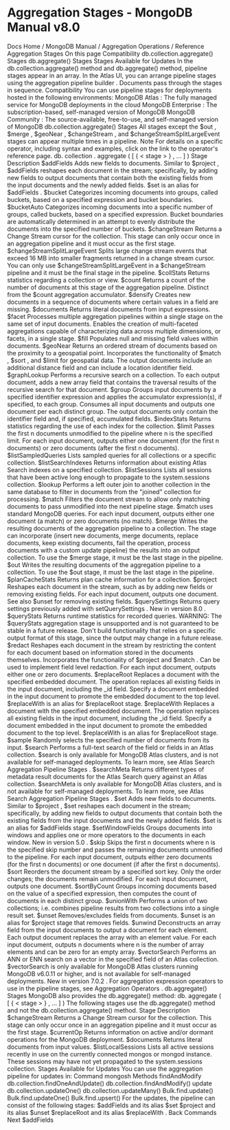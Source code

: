 # Aggregation Stages - MongoDB Manual v8.0


Docs Home / MongoDB Manual / Aggregation Operations / Reference Aggregation Stages On this page Compatibility db.collection.aggregate() Stages db.aggregate() Stages Stages Available for Updates In the db.collection.aggregate() method and db.aggregate() method, pipeline stages appear in an array. In the Atlas UI, you can arrange pipeline
stages using the aggregation pipeline builder . Documents pass
through the stages in sequence. Compatibility You can use pipeline stages for deployments hosted in the following
environments: MongoDB Atlas : The fully
managed service for MongoDB deployments in the cloud MongoDB Enterprise : The
subscription-based, self-managed version of MongoDB MongoDB Community : The
source-available, free-to-use, and self-managed version of MongoDB db.collection.aggregate() Stages All stages except the $out , $merge , $geoNear , $changeStream , and $changeStreamSplitLargeEvent stages can appear multiple
times in a pipeline. Note For details on a specific operator, including syntax and examples,
click on the link to the operator's reference page. db. collection . aggregate ( [ { < stage > } , ... ] ) Stage Description $addFields Adds new fields to documents. Similar to $project , $addFields reshapes each
document in the stream; specifically, by adding new fields to
output documents that contain both the existing fields
from the input documents and the newly added fields. $set is an alias for $addFields . $bucket Categorizes incoming documents into groups, called buckets,
based on a specified expression and bucket boundaries. $bucketAuto Categorizes incoming documents into a specific number of
groups, called buckets, based on a specified expression.
Bucket boundaries are automatically determined in an attempt
to evenly distribute the documents into the specified number
of buckets. $changeStream Returns a Change Stream cursor for the
collection.  This stage can only occur once in an aggregation
pipeline and it must occur as the first stage. $changeStreamSplitLargeEvent Splits large change stream events that exceed 16
MB into smaller fragments returned in a change stream cursor. You can only use $changeStreamSplitLargeEvent in a $changeStream pipeline and it must be the final stage in the pipeline. $collStats Returns statistics regarding a collection or view. $count Returns a count of the number of documents at this stage of
the aggregation pipeline. Distinct from the $count aggregation accumulator. $densify Creates new documents in a sequence of documents where certain values
in a field are missing. $documents Returns literal documents from input expressions. $facet Processes multiple aggregation pipelines within a single stage on the same set
of input documents. Enables the creation of multi-faceted
aggregations capable of characterizing data across multiple
dimensions, or facets, in a single stage. $fill Populates null and missing field values within documents. $geoNear Returns an ordered stream of documents based on the proximity to a
geospatial point. Incorporates the functionality of $match , $sort , and $limit for
geospatial data. The output documents include an additional distance
field and can include a location identifier field. $graphLookup Performs a recursive search on a collection. To each output
document, adds a new array field that contains the traversal
results of the recursive search for that document. $group Groups input documents by a specified identifier expression
and applies the accumulator expression(s), if specified, to
each group. Consumes all input documents and outputs one
document per each distinct group. The output documents only
contain the identifier field and, if specified, accumulated
fields. $indexStats Returns statistics regarding the use of each index for the
collection. $limit Passes the first n documents unmodified to the pipeline
where n is the specified limit. For each input document,
outputs either one document (for the first n documents) or
zero documents (after the first n documents). $listSampledQueries Lists sampled queries for all collections or a specific
collection. $listSearchIndexes Returns information about existing Atlas Search indexes on a specified
collection. $listSessions Lists all sessions that have been active long enough to
propagate to the system.sessions collection. $lookup Performs a left outer join to another collection in the same database to filter in documents from the "joined"
collection for processing. $match Filters the document stream to allow only matching documents
to pass unmodified into the next pipeline stage. $match uses standard MongoDB queries. For each
input document, outputs either one document (a match) or zero
documents (no match). $merge Writes the resulting documents of the aggregation pipeline to
a collection. The stage can incorporate (insert new
documents, merge documents, replace documents, keep existing
documents, fail the operation, process documents with a
custom update pipeline) the results into an output
collection. To use the $merge stage, it must be
the last stage in the pipeline. $out Writes the resulting documents of the aggregation pipeline to
a collection. To use the $out stage, it must be
the last stage in the pipeline. $planCacheStats Returns plan cache information for a
collection. $project Reshapes each document in the stream, such as by adding new
fields or removing existing fields. For each input document,
outputs one document. See also $unset for removing existing fields. $querySettings Returns query settings previously added with setQuerySettings . New in version 8.0 . $queryStats Returns runtime statistics for recorded queries. WARNING: The $queryStats aggregation stage is unsupported
and is not guaranteed to be stable in a future release. Don't build
functionality that relies on a specific output format of this stage,
since the output may change in a future release. $redact Reshapes each document in the stream by restricting the
content for each document based on information stored in the
documents themselves. Incorporates the functionality of $project and $match . Can be used to
implement field level redaction. For each input document,
outputs either one or zero documents. $replaceRoot Replaces a document with the specified embedded document. The
operation replaces all existing fields in the input document,
including the _id field. Specify a document embedded in
the input document to promote the embedded document to the
top level. $replaceWith is an alias for $replaceRoot stage. $replaceWith Replaces a document with the specified embedded document. The
operation replaces all existing fields in the input document,
including the _id field. Specify a document embedded in
the input document to promote the embedded document to the
top level. $replaceWith is an alias for $replaceRoot stage. $sample Randomly selects the specified number of documents from its
input. $search Performs a full-text search of the field or fields in an Atlas collection. $search is only available for MongoDB Atlas clusters, and is not
available for self-managed deployments. To learn more, see Atlas Search Aggregation Pipeline Stages . $searchMeta Returns different types of metadata result documents for the Atlas Search query against an Atlas collection. $searchMeta is only available for MongoDB Atlas clusters,
and is not available for self-managed deployments. To learn
more, see Atlas Search Aggregation Pipeline Stages . $set Adds new fields to documents. Similar to $project , $set reshapes each
document in the stream; specifically, by adding new fields to
output documents that contain both the existing fields
from the input documents and the newly added fields. $set is an alias for $addFields stage. $setWindowFields Groups documents into windows and applies one or more
operators to the documents in each window. New in version 5.0 . $skip Skips the first n documents where n is the specified skip
number and passes the remaining documents unmodified to the
pipeline. For each input document, outputs either zero
documents (for the first n documents) or one document (if
after the first n documents). $sort Reorders the document stream by a specified sort key. Only
the order changes; the documents remain unmodified. For each
input document, outputs one document. $sortByCount Groups incoming documents based on the value of a specified
expression, then computes the count of documents in each
distinct group. $unionWith Performs a union of two collections; i.e. combines
pipeline results from two collections into a single
result set. $unset Removes/excludes fields from documents. $unset is an alias for $project stage
that removes fields. $unwind Deconstructs an array field from the input documents to
output a document for each element. Each output document
replaces the array with an element value. For each input
document, outputs n documents where n is the number of
array elements and can be zero for an empty array. $vectorSearch Performs an ANN or ENN search on a
vector in the specified field of an Atlas collection. $vectorSearch is only available for MongoDB Atlas clusters
running MongoDB v6.0.11 or higher, and is not available for
self-managed deployments. New in version 7.0.2 . For aggregation expression operators to use in the pipeline stages, see Aggregation Operators . db.aggregate() Stages MongoDB also provides the db.aggregate() method: db. aggregate ( [ { < stage > } , ... ] ) The following stages use the db.aggregate() method and not
the db.collection.aggregate() method. Stage Description $changeStream Returns a Change Stream cursor for the
collection.  This stage can only occur once in an aggregation
pipeline and it must occur as the first stage. $currentOp Returns information on active and/or dormant operations for
the MongoDB deployment. $documents Returns literal documents from input values. $listLocalSessions Lists all active sessions recently in use on the currently
connected mongos or mongod instance. These sessions may have not yet propagated to the system.sessions collection. Stages Available for Updates You can use the aggregation pipeline for updates in: Command mongosh Methods findAndModify db.collection.findOneAndUpdate() db.collection.findAndModify() update db.collection.updateOne() db.collection.updateMany() Bulk.find.update() Bulk.find.updateOne() Bulk.find.upsert() For the updates, the pipeline can consist of the following stages: $addFields and its alias $set $project and its alias $unset $replaceRoot and its alias $replaceWith . Back Commands Next $addFields
